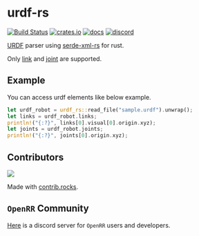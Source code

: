 # urdf-rs

[![Build Status](https://img.shields.io/github/workflow/status/openrr/urdf-rs/CI/main)](https://github.com/openrr/urdf-rs/actions) [![crates.io](https://img.shields.io/crates/v/urdf-rs.svg)](https://crates.io/crates/urdf-rs) [![docs](https://docs.rs/urdf-rs/badge.svg)](https://docs.rs/urdf-rs) [![discord](https://dcbadge.vercel.app/api/server/8DAFFKc88B?style=flat)](https://discord.gg/8DAFFKc88B)

[URDF](http://wiki.ros.org/urdf) parser using [serde-xml-rs](https://github.com/RReverser/serde-xml-rs) for rust.

Only [link](http://wiki.ros.org/urdf/XML/link) and [joint](http://wiki.ros.org/urdf/XML/joint) are supported.

## Example

You can access urdf elements like below example.

```rust
let urdf_robot = urdf_rs::read_file("sample.urdf").unwrap();
let links = urdf_robot.links;
println!("{:?}", links[0].visual[0].origin.xyz);
let joints = urdf_robot.joints;
println!("{:?}", joints[0].origin.xyz);
```

## Contributors

<a href="https://github.com/openrr/urdf-rs/graphs/contributors">
  <img src="https://contrib.rocks/image?repo=openrr/urdf-rs" />
</a>

Made with [contrib.rocks](https://contrib.rocks).

## `OpenRR` Community

[Here](https://discord.gg/8DAFFKc88B) is a discord server for `OpenRR` users and developers.
